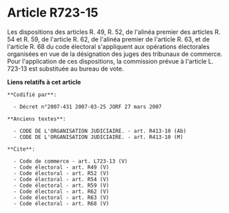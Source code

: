 # Article R723-15

Les dispositions des articles R. 49, R. 52, de l'alinéa premier des articles R. 54 et R. 59, de l'article R. 62, de l'alinéa
premier de l'article R. 63, et de l'article R. 68 du code électoral s'appliquent aux opérations électorales organisées en vue
de la désignation des juges des tribunaux de commerce. Pour l'application de ces dispositions, la commission prévue à
l'article L. 723-13 est substituée au bureau de vote.

**Liens relatifs à cet article**

	**Codifié par**:

	  - Décret n°2007-431 2007-03-25 JORF 27 mars 2007

	**Anciens textes**:

	  - CODE DE L'ORGANISATION JUDICIAIRE. - art. R413-10 (Ab)
	  - CODE DE L'ORGANISATION JUDICIAIRE. - art. R413-10 (M)

	**Cite**:

	  - Code de commerce - art. L723-13 (V)
	  - Code électoral - art. R49 (V)
	  - Code électoral - art. R52 (V)
	  - Code électoral - art. R54 (V)
	  - Code électoral - art. R59 (V)
	  - Code électoral - art. R62 (V)
	  - Code électoral - art. R63 (V)
	  - Code électoral - art. R68 (V)
